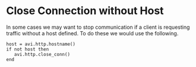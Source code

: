# Close Connection without Host

In some cases we may want to stop communication if a client is requesting traffic without a host defined. To do these we would use the following.

```
host = avi.http.hostname()
if not host then
   avi.http.close_conn()
end
```
